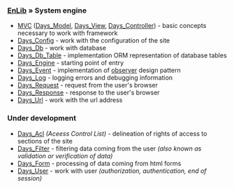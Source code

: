 <a href='Hidden comment: revision: 1'></a>

### [EnLib](EnLib.md) » System engine ###

  * [MVC](EnMvc.md) ([Days\_Model](EnLibDaysModel.md), [Days\_View](EnLibDaysView.md), [Days\_Controller](EnLibDaysController.md)) - basic concepts necessary to work with framework
  * [Days\_Config](EnLibDaysConfig.md) - work with the configuration of the site
  * [Days\_Db](EnLibDaysDb.md) - work with database
  * [Days\_Db\_Table](EnLibDaysDbTable.md) - implementation ORM representation of database tables
  * [Days\_Engine](EnLibDaysEngine.md) - starting point of entry
  * [Days\_Event](EnLibDaysEvent.md) - implementation of [observer](http://en.wikipedia.org/wiki/Observer_pattern) design pattern
  * [Days\_Log](EnLibDaysLog.md) - logging errors and debugging information
  * [Days\_Request](EnLibDaysRequest.md) - request from the user's browser
  * [Days\_Response](EnLibDaysResponse.md) - response to the user's browser
  * [Days\_Url](EnLibDaysUrl.md) - work with the url address

### Under development ###

  * [Days\_Acl](EnLibDaysAcl.md) _(Aceess Control List)_ - delineation of rights of access to sections of the site
  * [Days\_Filter](EnLibDaysFilter.md) - filtering data coming from the user _(also known as validation or verification of data)_
  * [Days\_Form](EnLibDaysForm.md) - processing of data coming from html forms
  * [Days\_User](EnLibDaysUser.md) - work with user _(authorization, authentication, end of session)_